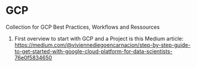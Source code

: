 # GCP
Collection for GCP Best Practices, Workflows and Ressources

1. First overview to start with GCP and a Project is this Medium article: https://medium.com/@viviennediegoencarnacion/step-by-step-guide-to-get-started-with-google-cloud-platform-for-data-scientists-76e0f5834650
